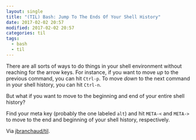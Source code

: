 ```yaml
---
layout: single
title: "(TIL) Bash: Jump To The Ends Of Your Shell History"
date: 2017-02-02 20:57
modified: 2017-02-02 20:57
categories: til
tags:
  - bash
  - til
---
```


There are all sorts of ways to do things in your shell environment without
reaching for the arrow keys. For instance, if you want to move _up_ to the
previous command, you can hit `Ctrl-p`. To move _down_ to the next
command in your shell history, you can hit `Ctrl-n`.

But what if you want to move to the beginning and end of your entire shell
history?

Find your meta key (probably the one labeled `alt`) and hit `META-<` and
`META->` to move to the end and beginning of your shell history,
respectively.

Via [jbranchaud/til](https://github.com/jbranchaud/til).
